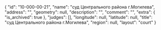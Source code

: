 {
    "id": "10-000-00-21",
    "name": "суд Центрального района г.Могилева",
    "address": "",
    "geometry": null,
    "description": "",
    "comment": "",
    "extra": {
        "is_archived": true
    },
    "judges": [],
    "longitude": null,
    "latitude": null,
    "title": "суд Центрального района г.Могилева",
    "region": null,
    "layout": "court"
}